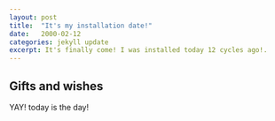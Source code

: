 ```yaml
---
layout: post
title:  "It's my installation date!"
date:   2000-02-12
categories: jekyll update
excerpt: It's finally come! I was installed today 12 cycles ago!.
---
```

## Gifts and wishes
YAY! today is the day!